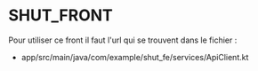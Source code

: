 # SHUT_FRONT

Pour utiliser ce front il faut l'url qui se trouvent dans le fichier :
- app/src/main/java/com/example/shut_fe/services/ApiClient.kt
